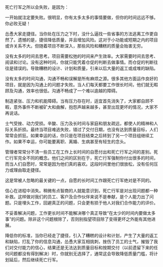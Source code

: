 
死亡行军之所以会失败，是因为：

一开始就注定要失败。很明显，你有太多太多的事情要做，但你的时间远远不够。你必败无疑！

怂恿大家走捷径。当你处在压力之下时，没什么逼找一些省事的方法逃离工作更自然了。遗憾的是，捷径降低质量，并且增加风险。这对于小功能或短期之内的项目或许关系不大。但随着项目不断深入，那些风险和糟糕的质量会贻害无穷。

没有太多的时间去思考。项目需要松弛的时间来产生效率。大家需要时间去思考、阅读和讨论。没有这种时间，你就只能凭着仓促的判断去做事情。而仓促的判断往往是错误的。导致糟糕的设计、计划和质量，引来以后大量的返工或成堆的缺陷。

没有太多的时间沟通，沟通不畅和误解是所有麻烦之源。很多其他方面运作良好的项目，就是因为沟通上的问题才失败。当人们每天都要工作很长时间，他们就无暇顾及沟通，效率也很低。沟通不畅成了一个难以逾越的障碍。

制造紧张、压力和机能障碍。当有压力存在时，适宜首先消失了，大家都自顾不暇，意外事件不断被矿大和曲解，抱怨声越来越多，甚至出现更坏的情况，大家不再说话。

士气受挫、动力受损。辛酸、压力及长时间与家庭和朋友疏远，都使人的精神和人际关系折损。最终当项目难逃失败，错过了交付日期，也没有达到质量目标，人们常常会抓狂。如果幸运的话，你只是在项目结束之后转到了另一个项目组继续工作。如果不幸运，你可能要离职、离婚、生病甚至有轻生的念头。

管理者常常分不清一些员工在工作上长时间的自愿付出和死亡行军之间的差别。死亡行军完全不同的概念。他们之间的区别在于，死亡行军强制你付出很多的时间，而当人们自愿时，常常是因为他们真的喜欢。这段时间里他们很放松，没有任何压力或理由取走捷径。

这是常被人忽略的最关键的一点，自愿的长时间工作跟死亡行军绝对是不同的。

信心在进程中消失。稍微有点智商的人就能意识到，死亡行军是对出现问题都一种补救。这样做对我们的员工、客户及合作伙伴来说不是奉献，是个人能力出了问题。只是埋头工作，回避真正的问题，只会更有损于他人对我们合作能力的评价。

不妥善解决问题，工作更长时间不能解决哪个真正导致“在太少的时间内要做太多事”的问题。除非这个问题根除了，否则别指望项目除了变得更坏之外能有其他进展。

降低你的标准，当你已经走了捷径，引入了糟糕的设计和计划，产生了大量的返工和缺陷，打乱了你的信息沟通，怂恿大家互相挑刺，挫伤了员工的士气，摧毁了我们对交付能力的信心，结果还是无法达到质量目标和按期交付（以前遗留下来的任何问题都没有得到解决）时，你就别无选择了，通常这会导致降低质量门槛，将计划延后，然后继续死亡行军。